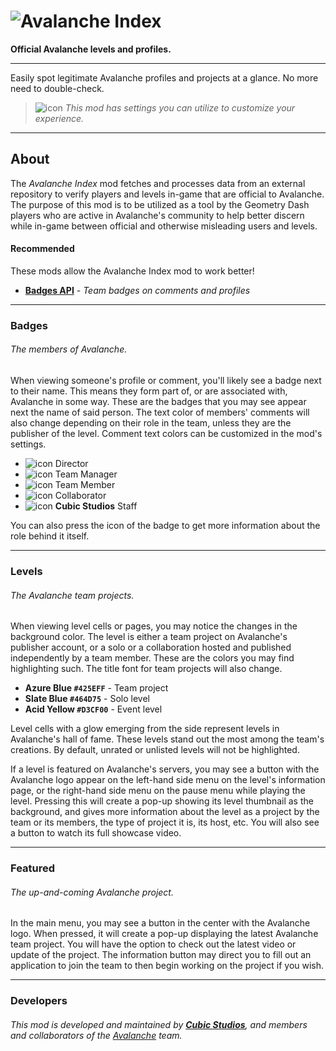 # ![Avalanche Index](frame:cubicstudios.avalancheindex/wordmark.png)
**Official Avalanche levels and profiles.**

---

Easily spot legitimate Avalanche profiles and projects at a glance. No more need to double-check.

> ![icon](frame:collaborationIcon_001.png) <cg>*This mod has settings you can utilize to customize your experience.*</c>

---

## About
The *Avalanche Index* mod fetches and processes data from an external repository to verify players and levels in-game that are official to Avalanche. The purpose of this mod is to be utilized as a tool by the Geometry Dash players who are active in Avalanche's community to help better discern while in-game between official and otherwise misleading users and levels.

#### Recommended
These mods allow the Avalanche Index mod to work better!

- **[Badges API](mod:jouca.badgesapi)** - *Team badges on comments and profiles*

---

### Badges
###### The members of Avalanche.
When viewing someone's profile or comment, you'll likely see a badge next to their name. This means they form part of, or are associated with, Avalanche in some way. These are the badges that you may see appear next the name of said person. The text color of members' comments will also change depending on their role in the team, unless they are the publisher of the level. Comment text colors can be customized in the mod's settings.

- ![icon](frame:cubicstudios.avalancheindex/director.png?scale=0.625) Director
- ![icon](frame:cubicstudios.avalancheindex/team-manager.png?scale=0.625) Team Manager
- ![icon](frame:cubicstudios.avalancheindex/team-member.png?scale=0.625) Team Member
- ![icon](frame:cubicstudios.avalancheindex/collaborator.png?scale=0.625) Collaborator
- ![icon](frame:cubicstudios.avalancheindex/cubic-studios.png?scale=0.625) **Cubic Studios** Staff

You can also press the icon of the badge to get more information about the role behind it itself.

---

### Levels
###### The Avalanche team projects.
When viewing level cells or pages, you may notice the changes in the background color. The level is either a team project on Avalanche's publisher account, or a solo or a collaboration hosted and published independently by a team member. These are the colors you may find highlighting such. The title font for team projects will also change.

- **<cj>Azure Blue</c> `#425EFF`** - Team project
- **<cl>Slate Blue</c> `#464D75`** - Solo level
- **<cy>Acid Yellow</c> `#D3CF00`** - Event level

Level cells with a glow emerging from the side represent levels in Avalanche's hall of fame. These levels stand out the most among the team's creations. By default, unrated or unlisted levels will not be highlighted.

If a level is featured on Avalanche's servers, you may see a button with the Avalanche logo appear on the left-hand side menu on the level's information page, or the right-hand side menu on the pause menu while playing the level. Pressing this will create a pop-up showing its level thumbnail as the background, and gives more information about the level as a project by the team or its members, the type of project it is, its host, etc. You will also see a button to watch its full showcase video.

---

### Featured
###### The up-and-coming Avalanche project.
In the main menu, you may see a button in the center with the Avalanche logo. When pressed, it will create a pop-up displaying the latest Avalanche team project. You will have the option to check out the latest video or update of the project. The information button may direct you to fill out an application to join the team to then begin working on the project if you wish.

---

### Developers
###### This mod is developed and maintained by **[Cubic Studios](https://www.cubicstudios.xyz/)**, and members and collaborators of the [Avalanche](https://avalanche.cubicstudios.xyz/) team.